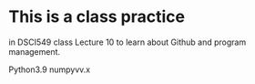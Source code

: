 # This is a class practice
in DSCI549 class Lecture 10 to learn about Github and program management.

Python3.9
numpyvv.x
